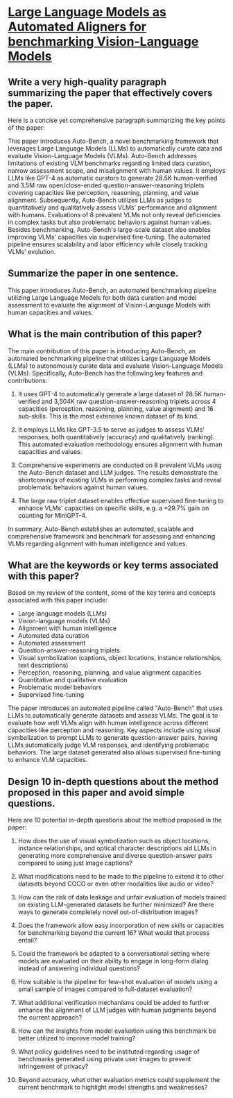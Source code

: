 # [Large Language Models as Automated Aligners for benchmarking   Vision-Language Models](https://arxiv.org/abs/2311.14580)

## Write a very high-quality paragraph summarizing the paper that effectively covers the paper.

 Here is a concise yet comprehensive paragraph summarizing the key points of the paper:

This paper introduces Auto-Bench, a novel benchmarking framework that leverages Large Language Models (LLMs) to automatically curate data and evaluate Vision-Language Models (VLMs). Auto-Bench addresses limitations of existing VLM benchmarks regarding limited data curation, narrow assessment scope, and misalignment with human values. It employs LLMs like GPT-4 as automatic curators to generate 28.5K human-verified and 3.5M raw open/close-ended question-answer-reasoning triplets covering capacities like perception, reasoning, planning, and value alignment. Subsequently, Auto-Bench utilizes LLMs as judges to quantitatively and qualitatively assess VLMs' performance and alignment with humans. Evaluations of 8 prevalent VLMs not only reveal deficiencies in complex tasks but also problematic behaviors against human values. Besides benchmarking, Auto-Bench's large-scale dataset also enables improving VLMs' capacities via supervised fine-tuning. The automated pipeline ensures scalability and labor efficiency while closely tracking VLMs' evolution.


## Summarize the paper in one sentence.

 This paper introduces Auto-Bench, an automated benchmarking pipeline utilizing Large Language Models for both data curation and model assessment to evaluate the alignment of Vision-Language Models with human capacities and values.


## What is the main contribution of this paper?

 The main contribution of this paper is introducing Auto-Bench, an automated benchmarking pipeline that utilizes Large Language Models (LLMs) to autonomously curate data and evaluate Vision-Language Models (VLMs). Specifically, Auto-Bench has the following key features and contributions:

1) It uses GPT-4 to automatically generate a large dataset of 28.5K human-verified and 3,504K raw question-answer-reasoning triplets across 4 capacities (perception, reasoning, planning, value alignment) and 16 sub-skills. This is the most extensive known dataset of its kind.

2) It employs LLMs like GPT-3.5 to serve as judges to assess VLMs' responses, both quantitatively (accuracy) and qualitatively (ranking). This automated evaluation methodology ensures alignment with human capacities and values.

3) Comprehensive experiments are conducted on 8 prevalent VLMs using the Auto-Bench dataset and LLM judges. The results demonstrate the shortcomings of existing VLMs in performing complex tasks and reveal problematic behaviors against human values. 

4) The large raw triplet dataset enables effective supervised fine-tuning to enhance VLMs' capacities on specific skills, e.g. a +29.7% gain on counting for MiniGPT-4.

In summary, Auto-Bench establishes an automated, scalable and comprehensive framework and benchmark for assessing and enhancing VLMs regarding alignment with human intelligence and values.


## What are the keywords or key terms associated with this paper?

 Based on my review of the content, some of the key terms and concepts associated with this paper include:

- Large language models (LLMs)
- Vision-language models (VLMs) 
- Alignment with human intelligence
- Automated data curation
- Automated assessment
- Question-answer-reasoning triplets
- Visual symbolization (captions, object locations, instance relationships, text descriptions)
- Perception, reasoning, planning, and value alignment capacities
- Quantitative and qualitative evaluation
- Problematic model behaviors
- Supervised fine-tuning 

The paper introduces an automated pipeline called "Auto-Bench" that uses LLMs to automatically generate datasets and assess VLMs. The goal is to evaluate how well VLMs align with human intelligence across different capacities like perception and reasoning. Key aspects include using visual symbolization to prompt LLMs to generate question-answer pairs, having LLMs automatically judge VLM responses, and identifying problematic behaviors. The large dataset generated also allows supervised fine-tuning to enhance VLM capacities.


## Design 10 in-depth questions about the method proposed in this paper and avoid simple questions.

 Here are 10 potential in-depth questions about the method proposed in the paper:

1. How does the use of visual symbolization such as object locations, instance relationships, and optical character descriptions aid LLMs in generating more comprehensive and diverse question-answer pairs compared to using just image captions?

2. What modifications need to be made to the pipeline to extend it to other datasets beyond COCO or even other modalities like audio or video?

3. How can the risk of data leakage and unfair evaluation of models trained on existing LLM-generated datasets be further minimized? Are there ways to generate completely novel out-of-distribution images? 

4. Does the framework allow easy incorporation of new skills or capacities for benchmarking beyond the current 16? What would that process entail?

5. Could the framework be adapted to a conversational setting where models are evaluated on their ability to engage in long-form dialog instead of answering individual questions?

6. How suitable is the pipeline for few-shot evaluation of models using a small sample of images compared to full-dataset evaluation?

7. What additional verification mechanisms could be added to further enhance the alignment of LLM judges with human judgments beyond the current approach?

8. How can the insights from model evaluation using this benchmark be better utilized to improve model training?

9. What policy guidelines need to be instituted regarding usage of benchmarks generated using private user images to prevent infringement of privacy?

10. Beyond accuracy, what other evaluation metrics could supplement the current benchmark to highlight model strengths and weaknesses?
